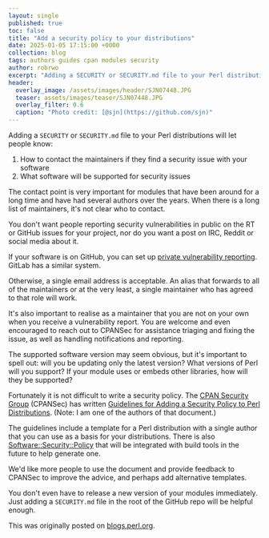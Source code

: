 ```yaml
---
layout: single
published: true
toc: false
title: "Add a security policy to your distributions"
date: 2025-01-05 17:15:00 +0000
collection: blog
tags: authors guides cpan modules security
author: robrwo
excerpt: "Adding a SECURITY or SECURITY.md file to your Perl distributions will let people know how to contact the maintainers if they find a security issue with your software..."
header:
  overlay_image: /assets/images/header/SJN07448.JPG
  teaser: assets/images/teaser/SJN07448.JPG
  overlay_filter: 0.6
  caption: "Photo credit: [@sjn](https://github.com/sjn)"
---
```


Adding a `SECURITY` or `SECURITY.md`  file to your Perl distributions will let people know:

1. How to contact the maintainers if they find a security issue with your software
2. What software will be supported for security issues

The contact point is very important for modules that have been around for a long time and have had several authors over the years.
When there is a long list of maintainers, it's not clear who to contact.

You don't want people reporting security vulnerabilities in public on the RT or GitHub issues for your project, nor do you want a post on IRC, Reddit or social media about it.

If your software is on GitHub, you can set up [private vulnerability reporting](https://docs.github.com/en/code-security/security-advisories/working-with-repository-security-advisories/configuring-private-vulnerability-reporting-for-a-repository).
GitLab has a similar system.

Otherwise, a single email address is acceptable. An alias that forwards to all of the maintainers or at the very least, a single maintainer who has agreed to that role will work.

It's also important to realise as a maintainer that you are not on your own when you receive a vulnerability report.
You are welcome and even encouraged to reach out to CPANSec for assistance triaging and fixing the issue, as well as handling notifications and reporting.

The supported software version may seem obvious, but it's important to spell out:
will you be updating only the latest version? What versions of Perl will you support?
If your module uses or embeds other libraries, how will they be supported?

Fortunately it is not difficult to write a security policy.  The [CPAN Security Group](https://security.metacpan.org/) (CPANSec) has written [Guidelines for Adding a Security Policy to Perl Distributions](https://security.metacpan.org/docs/guides/security-policy-for-authors.html). (Note: I am one of the authors of that document.)

The guidelines include a template for a Perl distribution with a single author that you can use as a basis for your distributions.  There is also [Software::Security::Policy](https://metacpan.org/pod/Software::Security::Policy) that will be integrated with build tools in the future to help generate one.

We'd like more people to use the document and provide feedback to CPANSec to improve the advice, and perhaps add alternative templates.

You don't even have to release a new version of your modules immediately.
Just adding a `SECURITY.md` file in the root of the GitHub repo will be helpful enough.

This was originally posted on [blogs.perl.org](https://blogs.perl.org/users/robert_rothenberg/2025/01/add-a-security-policy-to-your-distributions.html).
